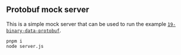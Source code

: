 ## Protobuf mock server

This is a simple mock server that can be used to run the example [`19-binary-data-protobuf`](../19-binary-data-protobuf.js).

```
pnpm i
node server.js
```
